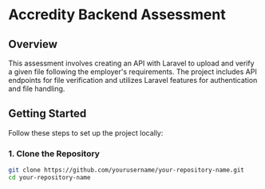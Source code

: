 # Accredity Backend Assessment

## Overview

This assessment involves creating an API with Laravel to upload and verify a given file following the employer's requirements. The project includes API endpoints for file verification and utilizes Laravel features for authentication and file handling.

## Getting Started

Follow these steps to set up the project locally:

### 1. Clone the Repository

```bash
git clone https://github.com/yourusername/your-repository-name.git
cd your-repository-name

